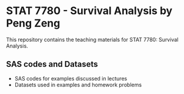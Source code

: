 # STAT 7780 - Survival Analysis by Peng Zeng

This repository contains the teaching materials for STAT 7780: Survival Analysis. 

## SAS codes and Datasets 

- SAS codes for examples discussed in lectures
- Datasets used in examples and homework problems
